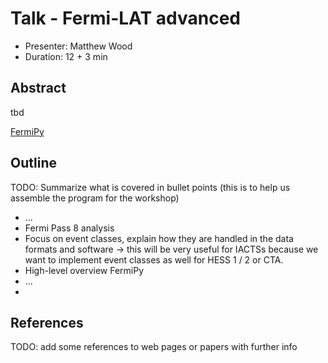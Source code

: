 # Talk - Fermi-LAT advanced

* Presenter: Matthew Wood
* Duration: 12 + 3 min

## Abstract

tbd

[FermiPy](https://github.com/fermiPy/fermipy)


## Outline

TODO: Summarize what is covered in bullet points
(this is to help us assemble the program for the workshop)

* ...
* Fermi Pass 8 analysis
* Focus on event classes, explain how they are handled in
  the data formats and software
  -> this will be very useful for IACTSs because we want to
  implement event classes as well for HESS 1 / 2 or CTA.
* High-level overview FermiPy
* ...
* 

## References

TODO: add some references to web pages or papers with further info
